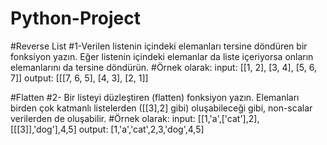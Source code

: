 # Python-Project
#Reverse List
#1-Verilen listenin içindeki elemanları tersine döndüren bir fonksiyon yazın. Eğer listenin içindeki elemanlar da liste içeriyorsa onların elemanlarını da tersine döndürün. 
#Örnek olarak: input: [[1, 2], [3, 4], [5, 6, 7]] output: [[[7, 6, 5], [4, 3], [2, 1]]

#Flatten
#2- Bir listeyi düzleştiren (flatten) fonksiyon yazın. Elemanları birden çok katmanlı listelerden ([[3],2] gibi) oluşabileceği gibi, non-scalar verilerden de oluşabilir. #Örnek olarak: input: [[1,'a',['cat'],2],[[[3]],'dog'],4,5] output: [1,'a','cat',2,3,'dog',4,5]
